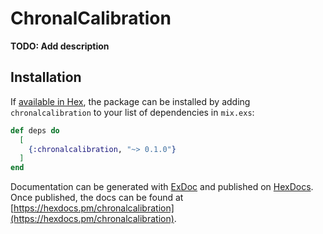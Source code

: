 # ChronalCalibration

**TODO: Add description**

## Installation

If [available in Hex](https://hex.pm/docs/publish), the package can be installed
by adding `chronalcalibration` to your list of dependencies in `mix.exs`:

```elixir
def deps do
  [
    {:chronalcalibration, "~> 0.1.0"}
  ]
end
```

Documentation can be generated with [ExDoc](https://github.com/elixir-lang/ex_doc)
and published on [HexDocs](https://hexdocs.pm). Once published, the docs can
be found at [https://hexdocs.pm/chronalcalibration](https://hexdocs.pm/chronalcalibration).

